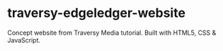 # traversy-edgeledger-website
Concept website from Traversy Media tutorial. Built with HTML5, CSS &amp; JavaScript.
